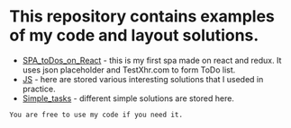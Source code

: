 # This repository contains examples of my code and layout solutions. 

 - [SPA_toDos_on_React](https://github.com/a100spokes/shag2820/tree/master/SPA_toDos_on_React) - this is my first spa made on react and redux. It uses json  placeholder and TestXhr.com to form ToDo list.
 - [JS](https://github.com/a100spokes/shag2820/tree/master/JS) - here are stored various interesting solutions that I useded in practice.
 - [Simple_tasks](https://github.com/a100spokes/shag2820/tree/master/JS/Simple_tasks) - different simple solutions are stored here.
 
 

```
You are free to use my code if you need it.

```
